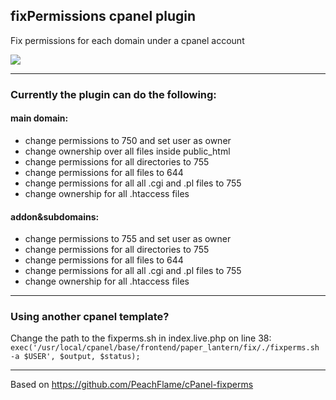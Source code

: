 ## fixPermissions cpanel plugin

Fix permissions for each domain under a cpanel account

<img src="https://raw.githubusercontent.com/stefanpejcic/fixPermissions-cpanel-plugin/main/assets/screenshot.png"></img>

----------------------

### Currently the plugin can do the following:

#### main domain:

- change permissions to 750 and set user as owner
- change ownership over all files inside public_html
- change permissions for all directories to 755
- change permissions for all files to 644
- change permissions for all all .cgi and .pl files to 755
- change ownership for all .htaccess files

#### addon&subdomains:

- change permissions to 755 and set user as owner
- change permissions for all directories to 755
- change permissions for all files to 644
- change permissions for all all .cgi and .pl files to 755
- change ownership for all .htaccess files

----------------------

### Using another cpanel template?

Change the path to the fixperms.sh in index.live.php on line 38:
```exec('/usr/local/cpanel/base/frontend/paper_lantern/fix/./fixperms.sh -a $USER', $output, $status);```

----------------------

Based on https://github.com/PeachFlame/cPanel-fixperms
